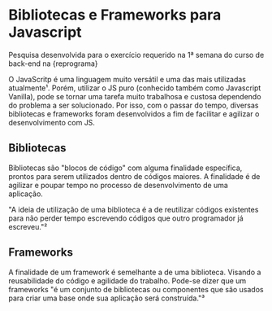 # Bibliotecas e Frameworks para Javascript

<p>Pesquisa desenvolvida para o exercício requerido na 1ª semana do curso de back-end na {reprograma}</p>

<p>O JavaScritp é uma linguagem muito versátil e uma das mais utilizadas atualmente¹. Porém, utilizar o JS puro (conhecido também como Javascript Vanilla), pode se tornar uma tarefa muito trabalhosa e custosa dependendo do problema a ser solucionado. Por isso, com o passar do tempo, diversas bibliotecas e frameworks foram desenvolvidos a fim de facilitar e agilizar o desenvolvimento com JS.</p>

## Bibliotecas

<p>Bibliotecas são "blocos de código" com alguma finalidade específica, prontos para serem utilizados dentro de códigos maiores. A finalidade é de agilizar e poupar tempo no processo de desenvolvimento de uma aplicação.</p>

"A ideia de utilização de uma biblioteca é a de reutilizar códigos existentes para não perder tempo escrevendo códigos que outro programador já escreveu."²

## Frameworks

<p>A finalidade de um framework é semelhante a de uma biblioteca. Visando a reusabilidade do código e agilidade do trabalho. Pode-se dizer que um frameworks "é um conjunto de bibliotecas ou componentes que são usados para criar uma base onde sua aplicação será construída."³</p>

